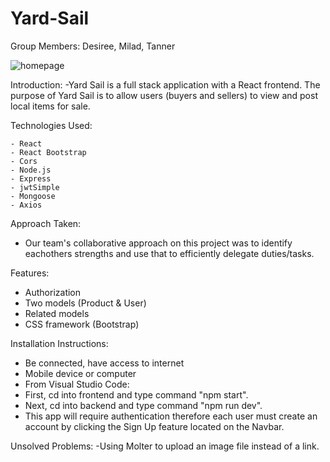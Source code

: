 # Yard-Sail
Group Members: 
Desiree, Milad, Tanner

![homepage](https://user-images.githubusercontent.com/114964227/210301116-941b7853-4883-4a16-80e9-91a96a43714b.JPG)


Introduction:
-Yard Sail is a full stack application with a React frontend. The purpose of Yard Sail is to allow users (buyers and sellers) to view and post local items for sale. 

Technologies Used:

    - React
    - React Bootstrap
    - Cors
    - Node.js
    - Express
    - jwtSimple
    - Mongoose
    - Axios
    
Approach Taken:
- Our team's collaborative approach on this project was to identify eachothers strengths and use that to efficiently delegate duties/tasks. 
    
Features:
- Authorization
- Two models (Product & User)
- Related models
- CSS framework (Bootstrap)

Installation Instructions:
- Be connected, have access to internet
- Mobile device or computer
- From Visual Studio Code:
- First, cd into frontend and type command "npm start".
- Next, cd into backend and type command "npm run dev".
- This app will require authentication therefore each user must create an account by clicking the Sign Up feature located on the Navbar.

Unsolved Problems:
-Using Molter to upload an image file instead of a link.

